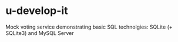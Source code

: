 # u-develop-it

Mock voting service demonstrating basic SQL technolgies:  SQLite (+ SQLite3) and MySQL Server